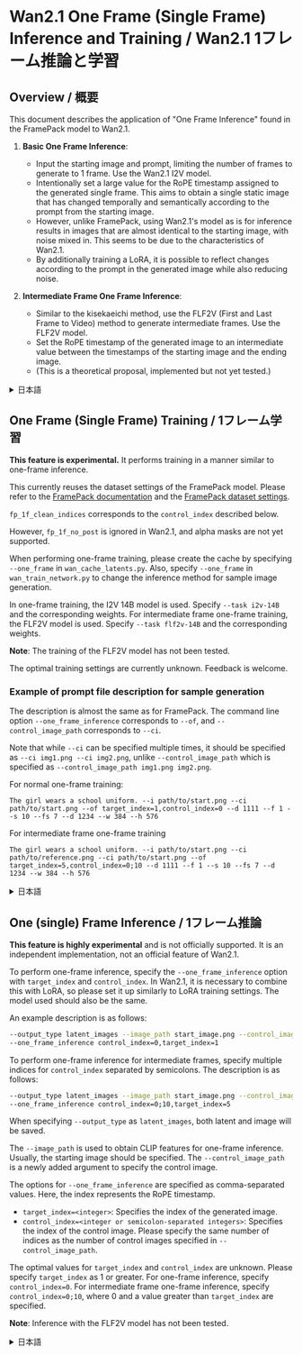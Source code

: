 # Wan2.1 One Frame (Single Frame) Inference and Training / Wan2.1 1フレーム推論と学習

## Overview / 概要

This document describes the application of "One Frame Inference" found in the FramePack model to Wan2.1.

1. **Basic One Frame Inference**:
    *   Input the starting image and prompt, limiting the number of frames to generate to 1 frame. Use the Wan2.1 I2V model.
    *   Intentionally set a large value for the RoPE timestamp assigned to the generated single frame. This aims to obtain a single static image that has changed temporally and semantically according to the prompt from the starting image.
    *   However, unlike FramePack, using Wan2.1's model as is for inference results in images that are almost identical to the starting image, with noise mixed in. This seems to be due to the characteristics of Wan2.1.
    *   By additionally training a LoRA, it is possible to reflect changes according to the prompt in the generated image while also reducing noise.

2. **Intermediate Frame One Frame Inference**:
    *   Similar to the kisekaeichi method, use the FLF2V (First and Last Frame to Video) method to generate intermediate frames. Use the FLF2V model.
    *   Set the RoPE timestamp of the generated image to an intermediate value between the timestamps of the starting image and the ending image.
    *   (This is a theoretical proposal, implemented but not yet tested.)

<details>
<summary>日本語</summary>

このドキュメントでは、FramePackモデルで見いだされた「1フレーム推論」の、Wan2.1への適用について説明します。

1.  **基本的な1フレーム推論**:
    *   開始画像とプロンプトを入力とし、生成するフレーム数を1フレームに限定します。Wan2.1の I2V モデルを使用します。
    *   この際、生成する1フレームに割り当てるRoPEのタイムスタンプを意図的に大きな値に設定します。これは開始画像からプロンプトに従って時間的・意味的に変化した単一の静止画を得ることを目的としています。
    *   しかしながらFramePackと異なり、Wan2.1のモデルをそのまま利用した推論では、このように設定しても生成される画像は開始画像とほぼ同じものになり、またノイズも混ざります。これはWan2.1の特性によるもの思われます。
    *   追加でLoRAを学習することで、プロンプトに従った変化を生成画像に反映させることが可能で、かつノイズも抑えられることがわかりました。

2.  **中間フレームの1フレーム推論**:
    *   kisekaeichi方式と似た、FLF2V (First and Last Frame to Video) 方式を利用し、中間のフレームを生成します。FLF2Vモデルを使用します。
    *   生成する画像のRoPEタイムスタンプを、開始画像のタイムスタンプと終端画像のタイムスタンプの中間的な値に設定します。
    *   （理論的な提案、実装のみで現時点では未テストです。）

</details>

## One Frame (Single Frame) Training / 1フレーム学習

**This feature is experimental.** It performs training in a manner similar to one-frame inference.

This currently reuses the dataset settings of the FramePack model. Please refer to the [FramePack documentation](./framepack_1f.md#one-frame-single-frame-training--1フレーム学習) and the [FramePack dataset settings](../src/musubi_tuner/dataset/dataset_config.md#framepack-one-frame-training).

`fp_1f_clean_indices` corresponds to the `control_index` described below.

However, `fp_1f_no_post` is ignored in Wan2.1, and alpha masks are not yet supported.

When performing one-frame training, please create the cache by specifying `--one_frame` in `wan_cache_latents.py`. Also, specify `--one_frame` in `wan_train_network.py` to change the inference method for sample image generation.

In one-frame training, the I2V 14B model is used. Specify `--task i2v-14B` and the corresponding weights. For intermediate frame one-frame training, the FLF2V model is used. Specify `--task flf2v-14B` and the corresponding weights.

**Note**: The training of the FLF2V model has not been tested.

The optimal training settings are currently unknown. Feedback is welcome.

### Example of prompt file description for sample generation

The description is almost the same as for FramePack. The command line option `--one_frame_inference` corresponds to `--of`, and `--control_image_path` corresponds to `--ci`.

Note that while `--ci` can be specified multiple times, it should be specified as `--ci img1.png --ci img2.png`, unlike `--control_image_path` which is specified as `--control_image_path img1.png img2.png`.

For normal one-frame training:
```
The girl wears a school uniform. --i path/to/start.png --ci path/to/start.png --of target_index=1,control_index=0 --d 1111 --f 1 --s 10 --fs 7 --d 1234 --w 384 --h 576
```

For intermediate frame one-frame training
```
The girl wears a school uniform. --i path/to/start.png --ci path/to/reference.png --ci path/to/start.png --of target_index=5,control_index=0;10 --d 1111 --f 1 --s 10 --fs 7 --d 1234 --w 384 --h 576
```

<details>
<summary>日本語</summary>

**この機能は実験的なものです。** 1フレーム推論と同様の方法で学習を行います。

現在は、FramePackモデルのデータセット設定を流用しています。[FramePackのドキュメント](./framepack_1f.md#one-frame-single-frame-training--1フレーム学習)および
[FramePackのデータセット設定](../src/musubi_tuner/dataset/dataset_config.md#framepack-one-frame-training)を参照してください。

`fp_1f_clean_indices` が後述の `control_index` に相当します。

ただし、`fp_1f_no_post`はWan2.1では無視されます。またアルファ値によるマスクも未対応です。

1フレーム学習時は、`wan_cache_latents.py`に`--one_frame`を指定してキャッシュを作成してください。また、`wan_train_network.py`に`--one_frame`を指定してサンプル画像生成時の推論方法を変更してください。

1フレーム学習ではI2Vの14Bモデルを使用します。`--task i2v-14B`を指定し、該当する重みを指定してください。中間フレームの1フレーム学習では、FLF2Vモデルを使用します。`--task flf2v-14B`を指定し、該当する重みを指定してください。

※FLF2Vモデルの学習は未テスト。

最適な学習設定は今のところ不明です。フィードバックを歓迎します。

**サンプル生成のプロンプトファイル記述例**

FramePackとほぼ同様です。コマンドラインオプション`--one_frame_inference`に相当する `--of`と、`--control_image_path`に相当する`--ci`が用意されています。

※ `--ci`は複数指定可能ですが、`--control_image_path`は`--control_image_path img1.png img2.png`のようにスペースで区切るのに対して、`--ci`は`--ci img1.png --ci img2.png`のように指定するので注意してください。

通常の1フレーム学習:
```
The girl wears a school uniform. --i path/to/start.png --ci path/to/start.png --of target_index=1,control_index=0 --d 1111 --f 1 --s 10 --fs 7 --d 1234 --w 384 --h 576
```

中間フレームの1フレーム学習:
```
The girl wears a school uniform. --i path/to/start.png --ci path/to/reference.png --ci path/to/start.png --of target_index=5,control_index=0;10 --d 1111 --f 1 --s 10 --fs 7 --d 1234 --w 384 --h 576
```

</details>

## One (single) Frame Inference / 1フレーム推論

**This feature is highly experimental** and is not officially supported. It is an independent implementation, not an official feature of Wan2.1.

To perform one-frame inference, specify the `--one_frame_inference` option with `target_index` and `control_index`. In Wan2.1, it is necessary to combine this with LoRA, so please set it up similarly to LoRA training settings. The model used should also be the same.

An example description is as follows:

```bash
--output_type latent_images --image_path start_image.png --control_image_path start_image.png \
--one_frame_inference control_index=0,target_index=1
```

To perform one-frame inference for intermediate frames, specify multiple indices for `control_index` separated by semicolons. The description is as follows:

```bash
--output_type latent_images --image_path start_image.png --control_image_path start_image.png clean_latent_post_image.png \
--one_frame_inference control_index=0;10,target_index=5
```

When specifying `--output_type` as `latent_images`, both latent and image will be saved.

The `--image_path` is used to obtain CLIP features for one-frame inference. Usually, the starting image should be specified. The `--control_image_path` is a newly added argument to specify the control image.

The options for `--one_frame_inference` are specified as comma-separated values. Here, the index represents the RoPE timestamp.

- `target_index=<integer>`: Specifies the index of the generated image.
- `control_index=<integer or semicolon-separated integers>`: Specifies the index of the control image. Please specify the same number of indices as the number of control images specified in `--control_image_path`.

The optimal values for `target_index` and `control_index` are unknown. Please specify `target_index` as 1 or greater. For one-frame inference, specify `control_index=0`. For intermediate frame one-frame inference, specify `control_index=0;10`, where 0 and a value greater than `target_index` are specified.

**Note**: Inference with the FLF2V model has not been tested.

<details>
<summary>日本語</summary>

**この機能は非常に実験的であり**、公式にはサポートされていません。Wan2.1公式の機能ではなく、独自の実装です。

1フレーム推論を行うには`--one_frame_inference`オプションに `target_index` と `control_index` を指定してください。Wan2.1ではLoRAとの組み合わせが必要になりますので、LoRAの学習設定と同様の設定を行ってください。使用するモデルについても同様です。

記述例は以下の通りです。

```bash
--output_type latent_images --image_path start_image.png --control_image_path start_image.png \
--one_frame_inference control_index=0,target_index=1 
```

中間フレームの1フレーム推論を行うには、`control_index`にセミコロン区切りで複数のインデックスを指定します。以下のように記述します。

```bash
--output_type latent_images --image_path start_image.png --control_image_path start_image.png clean_latent_post_image.png \
--one_frame_inference control_index=0;10,target_index=5
```

`--output_type`に`latent_images`を指定するとlatentと画像の両方が保存されます。

`--image_path`は、1フレーム推論ではCLIPの特徴量を取得するために用いられます。通常は開始画像を指定してください。`--control_image_path`は新しく追加された引数で、制御用画像を指定するために用いられます。

`--one_frame_inference`のオプションには、カンマ区切りで以下のオプションを指定します。ここでindexはRoPEのタイムスタンプを表します。

- `target_index=<整数>`: 生成する画像のindexを指定します。
- `control_index=<整数またはセミコロン区切りの整数>`: 制御用画像のindexを指定します。`--control_image_path`で指定した制御用画像の数と同じ数のインデックスを指定してください。

`target_index`、`control_index`の最適値は不明です。`target_index`は1以上を指定してください。`control_index`は、1フレーム推論では`control_index=0`を指定します。中間フレームの1フレーム推論では、`control_index=0;10`のように、0と`target_index`より大きい値を指定します。

※FLF2Vモデルの推論は未テスト。

</details>
